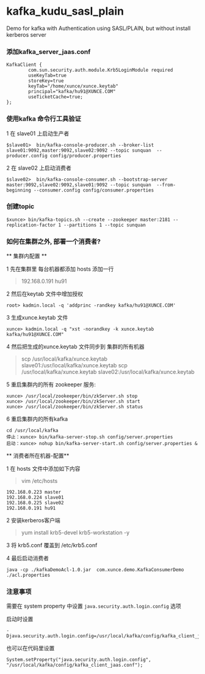 # kafka_kudu_sasl_plain
Demo for kafka with Authentication using SASL/PLAIN, but without install kerberos server


### 添加kafka_server_jaas.conf
```
KafkaClient {
        com.sun.security.auth.module.Krb5LoginModule required
        useKeyTab=true
        storeKey=true
        keyTab="/home/xunce/xunce.keytab"
        principal="kafka/hu91@XUNCE.COM"
        useTicketCache=true;
};
```

### 使用kafka 命令行工具验证
1  在  slave01 上启动生产者

```
$slave01>  bin/kafka-console-producer.sh --broker-list slave01:9092,master:9092,slave02:9092 --topic sunquan  --producer.config config/producer.properties 
```

2 在 slave02 上启动消费者

```
$slave02>  bin/kafka-console-consumer.sh --bootstrap-server master:9092,slave02:9092,slave01:9092 --topic sunquan  --from-beginning --consumer.config config/consumer.properties 
```

### 创建topic
```
$xunce> bin/kafka-topics.sh --create --zookeeper master:2181 --replication-factor 1 --partitions 1 --topic sunquan
```

### 如何在集群之外, 部署一个消费者?

** 集群内配置 **

1 先在集群里 每台机器都添加 hosts 添加一行  
> 192.168.0.191 hu91

2 然后在keytab 文件中增加授权  

```
root> kadmin.local -q 'addprinc -randkey kafka/hu91@XUNCE.COM'
```
3 生成xunce.keytab 文件  

```
xunce> kadmin.local -q "xst -norandkey -k xunce.keytab kafka/hu91@XUNCE.COM"
```
4 然后把生成的xunce.keytab 文件同步到 集群的所有机器    
> scp /usr/local/kafka/xunce.keytab slave01:/usr/local/kafka/xunce.keytab
> scp /usr/local/kafka/xunce.keytab slave02:/usr/local/kafka/xunce.keytab

5 重启集群内的所有 zookeeper 服务:

```
xunce> /usr/local/zookeeper/bin/zkServer.sh stop
xunce> /usr/local/zookeeper/bin/zkServer.sh start
xunce> /usr/local/zookeeper/bin/zkServer.sh status
```

6 重启集群内的所有kafka  

```
cd /usr/local/kafka
停止：xunce> bin/kafka-server-stop.sh config/server.properties
启动：xunce> nohup bin/kafka-server-start.sh config/server.properties &
```

** 消费者所在机器-配置**

1 在 hosts 文件中添加如下内容  
> vim /etc/hosts 

```
192.168.0.223 master
192.168.0.224 slave01
192.168.0.225 slave02
192.168.0.191 hu91
```

2 安装kerberos客户端  
> yum install krb5-devel krb5-workstation -y

3 将 krb5.conf 覆盖到 /etc/krb5.conf  

4 最后启动消费者

```
java -cp ./kafkaDemoAcl-1.0.jar  com.xunce.demo.KafkaConsumerDemo ./acl.properties
```

### 注意事项
需要在 system property 中设置 `java.security.auth.login.config` 选项  

启动时设置  
```
-Djava.security.auth.login.config=/usr/local/kafka/config/kafka_client_jaas.conf
```
也可以在代码里设置
  
```
System.setProperty("java.security.auth.login.config", "/usr/local/kafka/config/kafka_client_jaas.conf");
```

